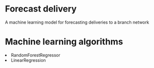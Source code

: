 # Forecast delivery

A machine learning model for forecasting deliveries to a branch network

# Machine learning algorithms

<li>RandomForestRegressor</li>
<li>LinearRegression</li>

